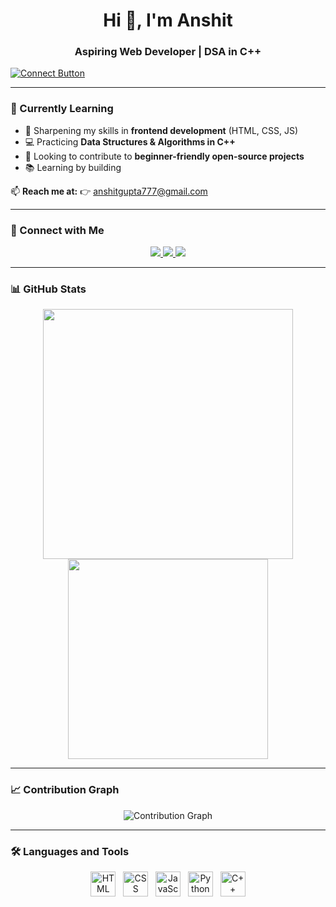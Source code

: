 <h1 align="center">Hi 👋, I'm Anshit</h1>
<h3 align="center">Aspiring Web Developer | DSA in C++</h3>

<p align="center-left">
  <a href="https://anshit-gupta.github.io/Anshit-bio/" target="_blank">
    <img src="https://img.shields.io/badge/Connect!-4CAF50?style=for-the-badge&logo=google-chrome&logoColor=white" alt="Connect Button"/>
  </a>
</p>

---

### 🧠 Currently Learning
- 🌱 Sharpening my skills in **frontend development** (HTML, CSS, JS)  
- 💻 Practicing **Data Structures & Algorithms in C++**  
- 🎯 Looking to contribute to **beginner-friendly open-source projects**  
- 📚 Learning by building  

📫 **Reach me at:** 👉 [anshitgupta777@gmail.com](mailto:anshitgupta777@gmail.com)

---

### 🔗 Connect with Me

<p align="center">
  <a href="https://github.com/Anshit-Gupta">
    <img src="https://img.shields.io/badge/GitHub-100000?style=for-the-badge&logo=github&logoColor=white" />
  </a>
  <a href="https://www.linkedin.com/in/anshit-gupta-2b2247365/">
    <img src="https://img.shields.io/badge/LinkedIn-0A66C2?style=for-the-badge&logo=linkedin&logoColor=white" />
  </a>
  <a href="mailto:anshitgupta777@gmail.com">
    <img src="https://img.shields.io/badge/Email-D14836?style=for-the-badge&logo=gmail&logoColor=white" />
  </a>
</p>

---

### 📊 GitHub Stats

<p align="center">
  <img src="https://github-readme-stats.vercel.app/api?username=Anshit-Gupta&show_icons=true&theme=tokyonight" width="400"/>
  <img src="https://github-readme-stats.vercel.app/api/top-langs/?username=Anshit-Gupta&layout=compact&theme=tokyonight" width="320"/>
</p>

---

### 📈 Contribution Graph

<p align="center">
  <img src="https://github-readme-activity-graph.cyclic.app/graph?username=Anshit-Gupta&theme=tokyo-night" alt="Contribution Graph" />
</p>

---

### 🛠️ Languages and Tools

<p align="center">
  <img src="https://cdn.jsdelivr.net/gh/devicons/devicon/icons/html5/html5-original.svg" height="40" alt="HTML" />
  &nbsp;
  <img src="https://cdn.jsdelivr.net/gh/devicons/devicon/icons/css3/css3-original.svg" height="40" alt="CSS" />
  &nbsp;
  <img src="https://cdn.jsdelivr.net/gh/devicons/devicon/icons/javascript/javascript-original.svg" height="40" alt="JavaScript" />
  &nbsp;
  <img src="https://cdn.jsdelivr.net/gh/devicons/devicon/icons/python/python-original.svg" height="40" alt="Python" />
  &nbsp;
  <img src="https://cdn.jsdelivr.net/gh/devicons/devicon/icons/cplusplus/cplusplus-original.svg" height="40" alt="C++" />
</p>
